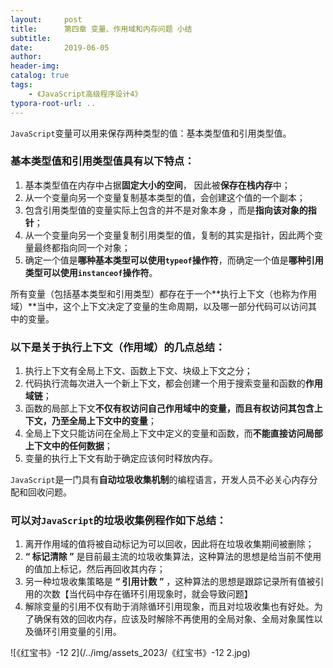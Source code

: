 ```yaml
---
layout:     post
title:      第四章 变量、作用域和内存问题 小结
subtitle:  
date:       2019-06-05
author:     
header-img: 
catalog: true
tags:
    - 《JavaScript高级程序设计4》
typora-root-url: ..
---
```

​    `JavaScript`变量可以用来保存两种类型的值：基本类型值和引用类型值。

###     基本类型值和引用类型值具有以下特点：

1. 基本类型值在内存中占据**固定大小的空间**， 因此被**保存在栈内存**中；
2. 从一个变量向另一个变量复制基本类型的值，会创建这个值的一个副本；
4. 包含引用类型值的变量实际上包含的并不是对象本身 ，而是**指向该对象的指针**；
5. 从一个变量向另一个变量复制引用类型的值，复制的其实是指针，因此两个变量最终都指向同一个对象；
6. 确定一个值是**哪种基本类型可以使用`typeof`操作符**，而确定一个值是**哪种引用类型可以使用`instanceof`操作符**。

​    所有变量（包括基本类型和引用类型）都存在于一个**执行上下文（也称为作用域）**当中，这个上下文决定了变量的生命周期，以及哪一部分代码可以访问其中的变量。

###     以下是关于执行上下文（作用域）的几点总结：

1. 执行上下文有全局上下文、函数上下文、块级上下文之分；
2. 代码执行流每次进入一个新上下文，都会创建一个用于搜索变量和函数的**作用域链**；
3. 函数的局部上下文**不仅有权访问自己作用域中的变量，而且有权访问其包含上下文，乃至全局上下文中的变量**；
4. 全局上下文只能访问在全局上下文中定义的变量和函数，而**不能直接访问局部上下文中的任何数据**；
5. 变量的执行上下文有助于确定应该何时释放内存。

​    `JavaScript`是一门具有**自动垃圾收集机制**的编程语言，开发人员不必关心内存分配和回收问题。

###     可以对`JavaScript`的垃圾收集例程作如下总结：

1. 离开作用域的值将被自动标记为可以回收，因此将在垃圾收集期间被删除；
2. **“ 标记清除 ”** 是目前最主流的垃圾收集算法，这种算法的思想是给当前不使用的值加上标记，然后再回收其内存；
3. 另一种垃圾收集策略是 **“ 引用计数 ”** ，这种算法的思想是跟踪记录所有值被引用的次数【当代码中存在循环引用现象时，就会导致问题】
5. 解除变量的引用不仅有助于消除循环引用现象，而且对垃圾收集也有好处。为了确保有效的回收内存，应该及时解除不再使用的全局对象、全局对象属性以及循环引用变量的引用。

![《红宝书》-12 2](/../img/assets_2023/《红宝书》-12 2.jpg)

